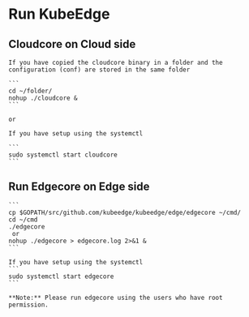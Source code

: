 # Run KubeEdge

## Cloudcore on Cloud side

    If you have copied the cloudcore binary in a folder and the configuration (conf) are stored in the same folder 

    ```
    cd ~/folder/
    nohup ./cloudcore &
    ```

    or 

    If you have setup using the systemctl

    ```
    sudo systemctl start cloudcore
    ```

## Run Edgecore on Edge side

    ```
    cp $GOPATH/src/github.com/kubeedge/kubeedge/edge/edgecore ~/cmd/
    cd ~/cmd
    ./edgecore
     or
    nohup ./edgecore > edgecore.log 2>&1 &
    ```

    If you have setup using the systemctl
    ```
    sudo systemctl start edgecore
    ```

    **Note:** Please run edgecore using the users who have root permission.
